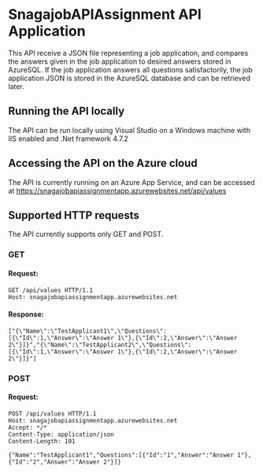 # SnagajobAPIAssignment API Application

This API receive a JSON file representing a job application, and compares the answers given in the job application to desired answers stored in AzureSQL. If the job application answers all questions satisfactorily, the job application JSON is stored in the AzureSQL database and can be retrieved later.

## Running the API locally

The API can be run locally using Visual Studio on a Windows machine with IIS enabled and .Net framework 4.7.2

## Accessing the API on the Azure cloud

The API is currently running on an Azure App Service, and can be accessed at https://snagajobapiassignmentapp.azurewebsites.net/api/values

## Supported HTTP requests

The API currently supports only GET and POST.

### GET

#### Request:

    GET /api/values HTTP/1.1
    Host: snagajobapiassignmentapp.azurewebsites.net
    
#### Response:

    ["{\"Name\":\"TestApplicant1\",\"Questions\":[{\"Id\":1,\"Answer\":\"Answer 1\"},{\"Id\":2,\"Answer\":\"Answer 2\"}]}","{\"Name\":\"TestApplicant2\",\"Questions\":[{\"Id\":1,\"Answer\":\"Answer 1\"},{\"Id\":2,\"Answer\":\"Answer 2\"}]}"]
    
### POST

#### Request:

    POST /api/values HTTP/1.1
    Host: snagajobapiassignmentapp.azurewebsites.net
    Accept: */*
    Content-Type: application/json
    Content-Length: 101

    {"Name":"TestApplicant1","Questions":[{"Id":"1","Answer":"Answer 1"},{"Id":"2","Answer":"Answer 2"}]}
